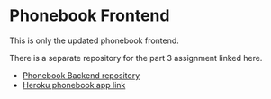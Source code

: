 # Phonebook Frontend

This is only the updated phonebook frontend.

There is a separate repository for the part 3 assignment linked here.
* [Phonebook Backend repository](https://github.com/isauljosue/fspart3)
* [Heroku phonebook app link](https://fs-phonebook-back-end-app.herokuapp.com/)
